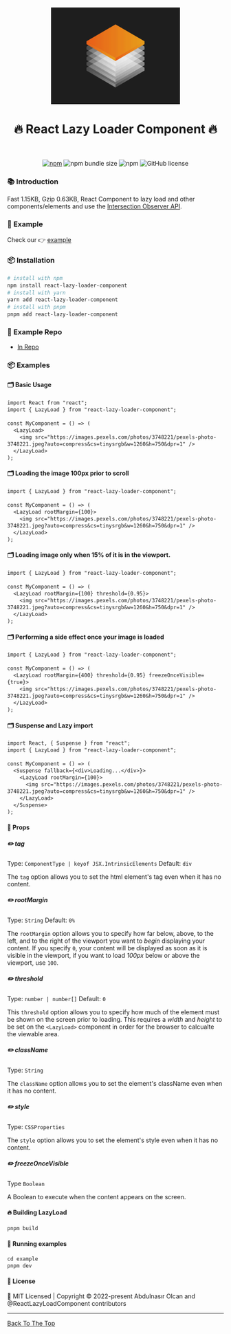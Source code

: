 <a name="read-me-template" />

<h1 align="center">
  <br>
    <img src="https://github.com/jsdeveloperr/react-lazy-loader-component/blob/master/example/public/assets/logo-lazy.gif" alt="logo" width="300">
  <br><br>
  🔥 React Lazy Loader Component 🔥
  <br>
  <br>
</h1>

<div align="center">

[![npm](https://img.shields.io/npm/v/react-lazy-loader-component?style=flat-square)](https://www.npmjs.com/package/react-lazy-loader-component)
![npm bundle size](https://img.shields.io/bundlephobia/minzip/react-lazy-loader-component?style=flat-square)
![npm](https://img.shields.io/npm/dt/react-lazy-loader-component?style=flat-square)
![GitHub license](https://img.shields.io/npm/l/react-lazy-loader-component?style=flat-square)

</div>

### :books: Introduction

Fast 1.15KB, Gzip 0.63KB, React Component to lazy load and other components/elements and use the [Intersection Observer API](https://developer.mozilla.org/en-US/docs/Web/API/Intersection_Observer_API).

### :rocket: Example

Check our 👉 [example](https://codesandbox.io/p/sandbox/react-lazy-loader-component-m5mkpv)

### :package: Installation

```bash
# install with npm
npm install react-lazy-loader-component
# install with yarn
yarn add react-lazy-loader-component
# install with pnpm
pnpm add react-lazy-loader-component
```

### :rocket: Example Repo

- [In Repo](https://github.com/jsdeveloperr/react-lazy-loader-component/blob/master/example)

### 📦 Examples

#### 🗂 Basic Usage

```tsx
import React from "react";
import { LazyLoad } from "react-lazy-loader-component";

const MyComponent = () => (
  <LazyLoad>
    <img src="https://images.pexels.com/photos/3748221/pexels-photo-3748221.jpeg?auto=compress&cs=tinysrgb&w=1260&h=750&dpr=1" />
  </LazyLoad>
);
```

#### 🗂 Loading the image 100px prior to scroll

```tsx
import { LazyLoad } from "react-lazy-loader-component";

const MyComponent = () => (
  <LazyLoad rootMargin={100}>
    <img src="https://images.pexels.com/photos/3748221/pexels-photo-3748221.jpeg?auto=compress&cs=tinysrgb&w=1260&h=750&dpr=1" />
  </LazyLoad>
);
```

#### 🗂 Loading image only when 15% of it is in the viewport.

```tsx
import { LazyLoad } from "react-lazy-loader-component";

const MyComponent = () => (
  <LazyLoad rootMargin={100} threshold={0.95}>
    <img src="https://images.pexels.com/photos/3748221/pexels-photo-3748221.jpeg?auto=compress&cs=tinysrgb&w=1260&h=750&dpr=1" />
  </LazyLoad>
);
```

#### 🗂 Performing a side effect once your image is loaded

```tsx
import { LazyLoad } from "react-lazy-loader-component";

const MyComponent = () => (
  <LazyLoad rootMargin={400} threshold={0.95} freezeOnceVisible={true}>
    <img src="https://images.pexels.com/photos/3748221/pexels-photo-3748221.jpeg?auto=compress&cs=tinysrgb&w=1260&h=750&dpr=1" />
  </LazyLoad>
);
```

#### 🗂 Suspense and Lazy import

```tsx
import React, { Suspense } from "react";
import { LazyLoad } from "react-lazy-loader-component";

const MyComponent = () => (
  <Suspense fallback={<div>Loading...</div>}>
    <LazyLoad rootMargin={100}>
      <img src="https://images.pexels.com/photos/3748221/pexels-photo-3748221.jpeg?auto=compress&cs=tinysrgb&w=1260&h=750&dpr=1" />
    </LazyLoad>
  </Suspense>
);
```

#### 🎉 Props

##### ✏️ tag

Type: `ComponentType | keyof JSX.IntrinsicElements` Default: `div`

The `tag` option allows you to set the html element's tag even when it has no content.

##### ✏️ rootMargin

Type: `String` Default: `0%`

The `rootMargin` option allows you to specify how far below, above, to the left, and to the right of the viewport you want to _begin_ displaying your content. If you specify `0`, your content will be displayed as soon as it is visible in the viewport, if you want to load _100px_ below or above the viewport, use `100`.

##### ✏️ threshold

Type: `number | number[]` Default: `0`

This `threshold` option allows you to specify how much of the element must be shown on the screen prior to loading. This requires a _width_ and _height_ to be set on the `<LazyLoad>` component in order for the browser to calcualte the viewable area.

##### ✏️ className

Type: `String`

The `className` option allows you to set the element's className even when it has no content.

##### ✏️ style

Type: `CSSProperties`

The `style` option allows you to set the element's style even when it has no content.

##### ✏️ freezeOnceVisible

Type `Boolean`

A Boolean to execute when the content appears on the screen.

#### 🔥 Building LazyLoad

```
pnpm build
```

#### 🌈 Running examples

```
cd example
pnpm dev
```

#### 📄 License

<div calign="center">
    🍁 MIT Licensed | Copyright © 2022-present Abdulnasır Olcan and @ReactLazyLoadComponent contributors
</div>

---

[Back To The Top](#read-me-template)